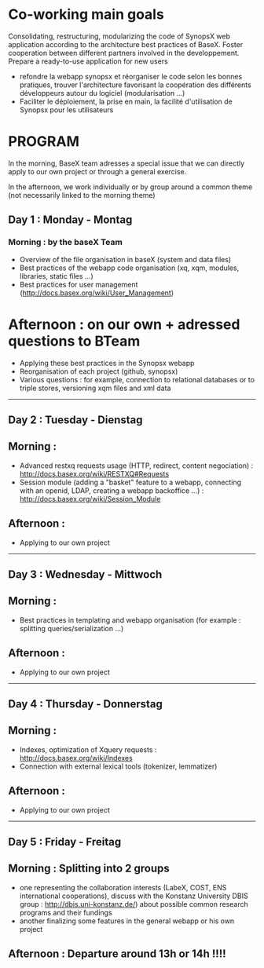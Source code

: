 
# Co-working main goals


Consolidating, restructuring, modularizing the code of SynopsX web application according to the architecture best practices of BaseX.
Foster cooperation between different partners involved in the developpement.
Prepare a ready-to-use application for new users

- refondre la webapp synopsx et réorganiser le code selon les bonnes pratiques, trouver l'architecture 
 favorisant la coopération des différents développeurs autour du logiciel (modularisation ...)
- Faciliter le déploiement, la prise en main, la facilité d'utilisation de Synopsx pour les utilisateurs 



# PROGRAM


In the morning, BaseX team adresses a special issue that we can directly apply to our own project or through a general 
exercise.

In the afternoon, we work individually or by group around a common theme (not necessarily linked to the morning theme)



## Day 1 : Monday - Montag


### Morning : by the baseX Team
- Overview of the file organisation in baseX (system and data files)
- Best practices of the webapp code organisation (xq, xqm, modules, libraries, static files ...)
- Best practices for user management (http://docs.basex.org/wiki/User_Management)

# Afternoon : on our own + adressed questions to BTeam
- Applying these best practices in the Synopsx webapp
- Reorganisation of each project (github, synopsx) 
- Various questions : for example, connection to relational databases or to triple stores, versioning xqm files 
and xml data 

-----------------------------
Day 2 : Tuesday - Dienstag
-----------------------------

## Morning : 
- Advanced restxq requests usage (HTTP, redirect, content negociation) : http://docs.basex.org/wiki/RESTXQ#Requests
- Session module (adding a "basket" feature to a webapp, connecting with an openid, LDAP, creating a webapp backoffice ...) : http://docs.basex.org/wiki/Session_Module

## Afternoon :
- Applying to our own project

-----------------------------
Day 3 : Wednesday - Mittwoch
-----------------------------

## Morning :
- Best practices in templating and webapp organisation (for example : splitting queries/serialization ...)

## Afternoon :
- Applying to our own project


-----------------------------
Day 4 : Thursday - Donnerstag
-----------------------------

## Morning : 
- Indexes, optimization of Xquery requests : http://docs.basex.org/wiki/Indexes
- Connection with external lexical tools (tokenizer, lemmatizer)

## Afternoon :
- Applying to our own project

-----------------------------
Day 5 : Friday - Freitag
-----------------------------

## Morning : Splitting into 2 groups
- one representing the collaboration interests (LabeX, COST, ENS international cooperations), discuss with the Konstanz University DBIS group : http://dbis.uni-konstanz.de/) about possible common research 
programs and their fundings 
- another finalizing some features in the general webapp or his own project

## Afternoon : Departure around 13h or 14h !!!!
